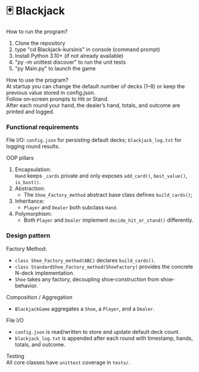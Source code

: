 # 🃏 Blackjack

How to run the program?
1. Clone the repository  
2. type "cd Blackjack-kursinis" in console (command prompt)
3. Install Python 3.10+ (if not already available)  
4. "py -m unittest discover"  to run the unit tests  
5. "py Main.py"  to launch the game  

How to use the program?  
At startup you can change the default number of decks (1–8) or keep the previous value stored in config.json.  
Follow on‐screen prompts to Hit or Stand.  
After each round your hand, the dealer’s hand, totals, and outcome are printed and logged.

### Functional requirements  
File I/O: `config.json` for persisting default decks; `blackjack_log.txt` for logging round results.

 OOP pillars  
1. Encapsulation:  
 `Hand` keeps `_cards` private and only exposes `add_card()`, `best_value()`, `is_bust()`.    
2. Abstraction:  
   - The `Shoe_Factory_method` abstract base class defines `build_cards()`;
3. Inheritance:  
   - `Player` and `Dealer` both subclass `Hand`.  
4. Polymorphism:  
   - Both `Player` and `Dealer` implement `decide_hit_or_stand()` differently.

### Design pattern  
Factory Method:  
  - `class Shoe_Factory_method(ABC)` declares `build_cards()`.  
  - `class StandardShoe_Factory_method(ShoeFactory)` provides the concrete N-deck implementation.  
  - `Shoe` takes any factory, decoupling shoe‐construction from shoe‐behavior.

Composition / Aggregation  
- `BlackjackGame` aggregates a `Shoe`, a `Player`, and a `Dealer`.

File I/O  
- `config.json` is read/written to store and update default deck count.  
- `blackjack_log.txt` is appended after each round with timestamp, hands, totals, and outcome.

Testing  
All core classes have `unittest` coverage in `tests/`.
